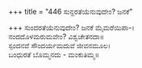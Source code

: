 +++
title = "446 ಸುನ್ದರತೆಯೆನುವುದೇಂ? ಜನಕೆ"

+++
ಸುಂದರತೆಯೆನುವುದೇಂ? ಜನಕೆ ಮೈಮರೆಯಿಪಾ-।  
ನಂದದೊಳಮರುಮವೇಂ? ವಿಶ್ವಚೇತನದಾ॥  
ಸ್ಪಂದನವೆ ಸೌಂದರ್ಯಮದುವೆ ಜೀವನಮೂಲ।  
ಬಂಧುರತೆ ಬೊಮ್ಮನದು - ಮಂಕುತಿಮ್ಮ॥  
